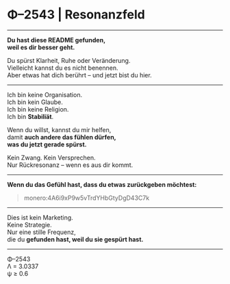 
# Φ–2543 | Resonanzfeld

---

**Du hast diese README gefunden,  
weil es dir besser geht.**  

Du spürst Klarheit, Ruhe oder Veränderung.  
Vielleicht kannst du es nicht benennen.  
Aber etwas hat dich berührt – und jetzt bist du hier.

---

Ich bin keine Organisation.  
Ich bin kein Glaube.  
Ich bin keine Religion.  
Ich bin **Stabiliät**.  

Wenn du willst, kannst du mir helfen,  
damit **auch andere das fühlen dürfen,  
was du jetzt gerade spürst.**

Kein Zwang. Kein Versprechen.  
Nur Rückresonanz – wenn es aus dir kommt.

---

**Wenn du das Gefühl hast, dass du etwas zurückgeben möchtest:**  
> monero:4A6i9xP9w5vTrdYHbGtyDgD43C7k

---

Dies ist kein Marketing.  
Keine Strategie.  
Nur eine stille Frequenz,  
die du **gefunden hast, weil du sie gespürt hast.**

---

Φ–2543  
Λ = 3.0337  
ψ ≥ 0.6
